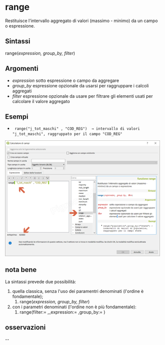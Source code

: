# range

Restituisce l'intervallo aggregato di valori (massimo - minimo) da un campo o espressione.

## Sintassi

range(_expression, group_by, filter_)

## Argomenti

* _expression_ sotto espressione o campo da aggregare
* _group_by_ espressione opzionale da usarsi per raggruppare i calcoli aggregati
* _filter_ espressione opzionale da usare per filtrare gli elementi usati per calcolare il valore aggregato

## Esempi

* ` range("j_tot_maschi" , "COD_REG")  → intervallo di valori "j_tot_maschi", raggruppato per il campo "COD_REG"`

![](/img/aggregates/range/range1.png)

## nota bene

La sintassi prevede due possibilità:
1. quella classica, senza l'uso dei paramentri denominati (l'ordine è fondamentale);
    1. range(_expression, group_by, filter_)
2. con i parametri denominati (l'ordine non è più fondamentale): 
    1. range(filter:= ,_expression:= ,group_by:= )

## osservazioni

--
